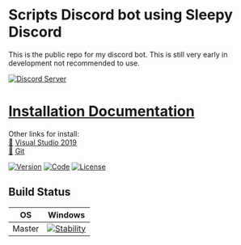 # Scripts Discord bot using Sleepy Discord

This is the public repo for my discord bot.
This is still very early in development not recommended to use.

[![Discord Server](https://discordapp.com/api/guilds/354003394718859275/embed.png?style=banner2)](discord.gg/D2YJFBm)

# [Installation Documentation](https://github.com/Xean00796/Discord-bot-cpp/wiki/Installation-guide.)
Other links for install:                                                                                                                   
[:link:](https://visualstudio.microsoft.com/ "Visual Studio 2019") [Visual Studio 2019](https://visualstudio.microsoft.com/)<br />
[:link:](https://git-scm.com/ "Git") [Git](https://git-scm.com/)<br />

[![Version](http://img.shields.io/:version-0.0-red.svg?style=flat-square)](http://badges.org)
[![Code](http://img.shields.io/:code-c++-cyan.svg?style=flat-square)](http://badges.org)
[![License](http://img.shields.io/:license-mit-blue.svg?style=flat-square)](http://badges.org)

## Build Status
| OS | Windows |
| ------ | ------- |
| Master   | [![Stability](http://img.shields.io/:version-Unstable-red.svg?style=flat-square)](http://badges.org)
